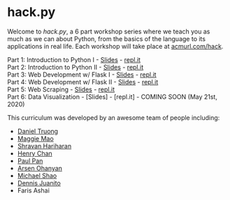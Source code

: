 # hack.py

Welcome to *hack.py*, a 6 part workshop series where we teach you as much as we can about Python, from the basics of the language to its applications in real life. Each workshop will take place at [acmurl.com/hack](http://acmurl.com/hack).

Part 1: Introduction to Python I - [Slides](http://acmurl.com/hackpy1) - [repl.it](https://acmurl.com/hackpy1-repl)  
Part 2: Introduction to Python II - [Slides](https://docs.google.com/presentation/d/1pdL_gVBtCBsIL5tA66lprdBvPxRim-Nsbxw-97aSAY4/edit?usp=sharing) - [repl.it](https://acmurl.com/hackpy2-repl)  
Part 3: Web Development w/ Flask I - [Slides](http://acmurl.com/hackpy3) - [repl.it](https://repl.it/github/paulpan05/Flask-Workshop-1)  
Part 4: Web Development w/ Flask II - [Slides](http://acmurl.com/hackpy4) - [repl.it](https://repl.it/github/paulpan05/Flask-Workshop-2)  
Part 5: Web Scraping - [Slides](http://acmurl.com/hackpy5) - [repl.it](https://acmurl.com/hackpy5-repl)  
Part 6: Data Visualization - [Slides] - [repl.it] - COMING SOON (May 21st, 2020)  

This curriculum was developed by an awesome team of people including:
  - [Daniel Truong](https://github.com/daniel-d-truong)
  - [Maggie Mao](https://github.com/YiyueMaggieMao)
  - [Shravan Hariharan](https://github.com/shravanhariharan2)
  - [Henry Chan](https://github.com/chanhenry54)
  - [Paul Pan](https://github.com/paulpan05)
  - [Arsen Ohanyan](https://github.com/4R53N)
  - [Michael Shao](https://github.com/michl1001)
  - [Dennis Juanito](https://github.com/djuanit0x)
  - Faris Ashai
